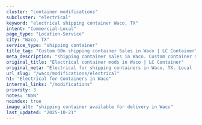 ```yaml
---
cluster: "container modifications"
subcluster: "electrical"
keyword: "electrical shipping container Waco, TX"
intent: "Commercial-Local"
page_type: "Location-Service"
city: "Waco, TX"
service_type: "shipping container"
title_tag: "Custom G0n shipping container Sales in Waco | LC Container"
meta_description: "shipping container sales in Waco. Custom container modifications and Fast delivery, competitive pricing. Serving modifications area. Quote ID: R8N. Call (214) 524-4168 for your free quote today."
original_title: "Electrical container mods in Waco | LC Container"
original_meta: "Electrical for shipping containers in Waco, TX. Local fabrication & pro install. LC Container — Since 2003. Get a quote."
url_slug: "/waco/modifications/electrical"
h1: "Electrical for Containers in Waco"
internal_links: "/modifications"
priority: 3
notes: "NaN"
noindex: true
image_alt: "shipping container available for delivery in Waco"
last_updated: "2025-10-21"
---
```


<!-- TODO: Add unique city/inventory copy, images, and internal links here. -->
